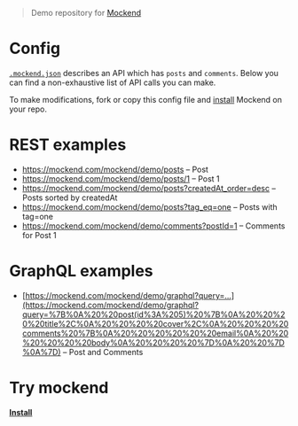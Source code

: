 > Demo repository for [Mockend](https://mockend.com/)

# Config

[`.mockend.json`](.mockend.json) describes an API which has `posts` and `comments`. Below you can find a non-exhaustive list of API calls you can make.

To make modifications, fork or copy this config file and [install](https://github.com/marketplace/mockend) Mockend on your repo.

# REST examples

- https://mockend.com/mockend/demo/posts – Post
- https://mockend.com/mockend/demo/posts/1 – Post 1
- https://mockend.com/mockend/demo/posts?createdAt_order=desc – Posts sorted by createdAt
- https://mockend.com/mockend/demo/posts?tag_eq=one – Posts with tag=one
- https://mockend.com/mockend/demo/comments?postId=1 – Comments for Post 1

# GraphQL examples

- [https://mockend.com/mockend/demo/graphql?query=...](https://mockend.com/mockend/demo/graphql?query=%7B%0A%20%20post(id%3A%205)%20%7B%0A%20%20%20%20title%2C%0A%20%20%20%20cover%2C%0A%20%20%20%20comments%20%7B%0A%20%20%20%20%20%20email%0A%20%20%20%20%20%20body%0A%20%20%20%20%7D%0A%20%20%7D%0A%7D) – Post and Comments

# Try mockend

[**Install**](https://github.com/marketplace/mockend)
